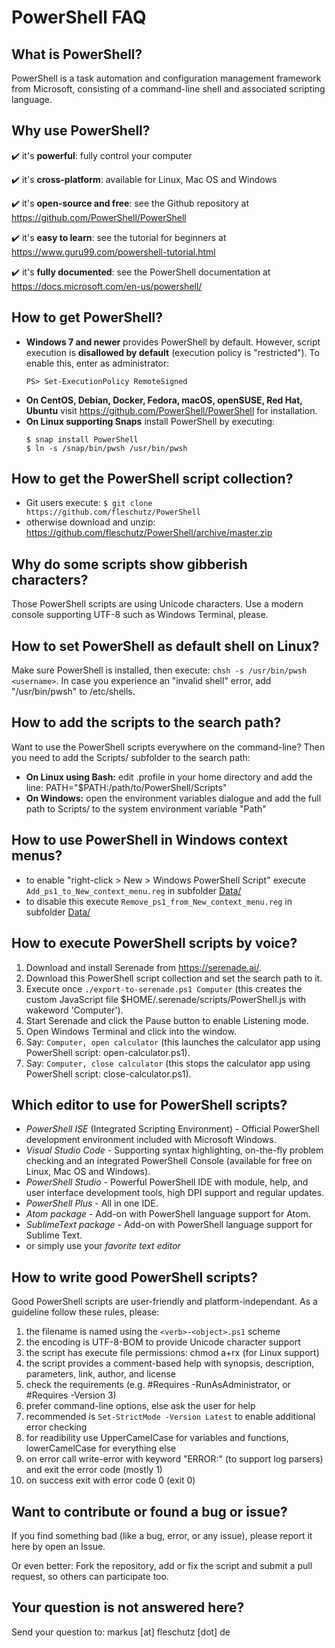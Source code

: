 PowerShell FAQ
==============

What is PowerShell?
-------------------
PowerShell is a task automation and configuration management framework from Microsoft, consisting of a command-line shell and associated scripting language. 

Why use PowerShell?
-------------------
✔️ it's **powerful**: fully control your computer

✔️ it's **cross-platform**: available for Linux, Mac OS and Windows

✔️ it's **open-source and free**: see the Github repository at https://github.com/PowerShell/PowerShell 

✔️ it's **easy to learn**: see the tutorial for beginners at https://www.guru99.com/powershell-tutorial.html

✔️ it's **fully documented**: see the PowerShell documentation at https://docs.microsoft.com/en-us/powershell/

How to get PowerShell?
----------------------
* **Windows 7 and newer** provides PowerShell by default. However, script execution is **disallowed by default** (execution policy is "restricted"). To enable this, enter as administrator:
   ```
   PS> Set-ExecutionPolicy RemoteSigned
   ```
* **On CentOS, Debian, Docker, Fedora, macOS, openSUSE, Red Hat, Ubuntu** visit https://github.com/PowerShell/PowerShell for installation.
* **On Linux supporting Snaps** install PowerShell by executing:
   ```
   $ snap install PowerShell
   $ ln -s /snap/bin/pwsh /usr/bin/pwsh
   ```

How to get the PowerShell script collection?
--------------------------------------------
* Git users execute: `$ git clone https://github.com/fleschutz/PowerShell`
* otherwise download and unzip: https://github.com/fleschutz/PowerShell/archive/master.zip


Why do some scripts show gibberish characters?
----------------------------------------------
Those PowerShell scripts are using Unicode characters. Use a modern console supporting UTF-8 such as Windows Terminal, please.


How to set PowerShell as default shell on Linux?
------------------------------------------------
Make sure PowerShell is installed, then execute: `chsh -s /usr/bin/pwsh <username>`. In case you experience an "invalid shell" error, add "/usr/bin/pwsh" to /etc/shells.


How to add the scripts to the search path?
------------------------------------------
Want to use the PowerShell scripts everywhere on the command-line? Then you need to add the Scripts/ subfolder to the search path:

* **On Linux using Bash:** edit .profile in your home directory and add the line: PATH="$PATH:/path/to/PowerShell/Scripts"
* **On Windows:** open the environment variables dialogue and add the full path to Scripts/ to the system environment variable "Path"


How to use PowerShell in Windows context menus?
-----------------------------------------------
* to enable "right-click > New > Windows PowerShell Script" execute `Add_ps1_to_New_context_menu.reg` in subfolder [Data/](../Data)
* to disable this execute `Remove_ps1_from_New_context_menu.reg` in subfolder [Data/](../Data)


How to execute PowerShell scripts by voice?
-------------------------------------------
1. Download and install Serenade from https://serenade.ai/.
2. Download this PowerShell script collection and set the search path to it.
3. Execute once `./export-to-serenade.ps1 Computer` (this creates the custom JavaScript file $HOME/.serenade/scripts/PowerShell.js with wakeword 'Computer').
4. Start Serenade and click the Pause button to enable Listening mode.
5. Open Windows Terminal and click into the window.
6. Say: `Computer, open calculator` (this launches the calculator app using PowerShell script: open-calculator.ps1).
7. Say: `Computer, close calculator` (this stops the calculator app using PowerShell script: close-calculator.ps1).


Which editor to use for PowerShell scripts?
-------------------------------------------
* *PowerShell ISE* (Integrated Scripting Environment) - Official PowerShell development environment included with Microsoft Windows.
* *Visual Studio Code* - Supporting syntax highlighting, on-the-fly problem checking and an integrated PowerShell Console (available for free on Linux, Mac OS and Windows).
* *PowerShell Studio* - Powerful PowerShell IDE with module, help, and user interface development tools, high DPI support and regular updates.
* *PowerShell Plus* - All in one IDE.
* *Atom package* - Add-on with PowerShell language support for Atom.
* *SublimeText package* - Add-on with PowerShell language support for Sublime Text.
* or simply use your *favorite text editor*


How to write good PowerShell scripts?
-------------------------------------
Good PowerShell scripts are user-friendly and platform-independant. As a guideline follow these rules, please:

1. the filename is named using the `<verb>-<object>.ps1` scheme
2. the encoding is UTF-8-BOM to provide Unicode character support
3. the script has execute file permissions: chmod a+rx <file> (for Linux support)
4. the script provides a comment-based help with synopsis, description, parameters, link, author, and license
5. check the requirements (e.g. #Requires -RunAsAdministrator, or #Requires -Version 3)
6. prefer command-line options, else ask the user for help
7. recommended is `Set-StrictMode -Version Latest` to enable additional error checking
8. for readibility use UpperCamelCase for variables and functions, lowerCamelCase for everything else
9. on error call write-error with keyword "ERROR:" (to support log parsers) and exit the error code (mostly 1)
10. on success exit with error code 0 (exit 0)


Want to contribute or found a bug or issue?
-------------------------------------------
If you find something bad (like a bug, error, or any issue), please report it here by open an Issue.

Or even better: Fork the repository, add or fix the script and submit a pull request, so others can participate too.  


Your question is not answered here?
-----------------------------------
Send your question to: markus [at] fleschutz [dot] de
